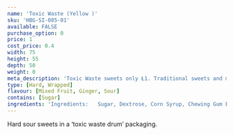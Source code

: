 ```yaml
---
name: 'Toxic Waste (Yellow )'
sku: 'HBG-SI-085-01'
available: FALSE
purchase_option: 0
price: 1
cost_price: 0.4
width: 75
height: 55
depth: 50
weight: 0
meta_description: 'Toxic Waste sweets only Ł1. Traditional sweets and more at Humbugs Confectionery Store. Specialists in satisfying your sweet tooth!'
type: [Hard, Wrapped]
flavour: [Mixed Fruit, Ginger, Sour]
contains: [Sugar]
ingredients: 'Ingredients:   Sugar, Dextrose, Corn Syrup, Chewing Gum Base, Citric Acid, Glycerine, Artificial Flavours, Confectionary Glaze (Shellac, Coconut Oil, Ethanol), Artificial Colours (Titanium Dioxide, Red 40%, Yellow 6%, Yellow 5%, Blue 1%), Sodium Bicarbonate, Silicon Dioxide, Arabic Gum, Tapioca Dextrin.'
---
```

Hard sour sweets in a ‘toxic waste drum’ packaging.